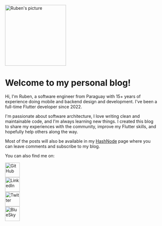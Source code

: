<img src="images/profile.jpg" 
    alt="Ruben's picture" 
    class="center circular" 
    style="width: 200px; height: 200px;">


# Welcome to my personal blog!

Hi, I'm Ruben, a software engineer from Paraguay with 15+ years of experience doing 
mobile and backend design and development. I've been a full-time Flutter developer 
since 2022.

I'm passionate about software architecture, I love writing clean and maintainable code,
and I'm always learning new things. I created this blog to share my experiences with 
the community, improve my Flutter skills, and hopefully help others along the way.

Most of the posts will also be available in my [HashNode](https://blog.rubenlop88.dev/) page
where you can leave comments and subscribe to my blog.

You can also find me on:

<div class="row center">
  <div class="column">
    <a href="https://github.com/rubenlop88/">
      <img src="svg/square-github-brands.svg" alt="GitHub" width="48" height="48">
    </a>
  </div>
  <div class="column">
    <a href="https://www.linkedin.com/in/rubenlop88/">
      <img src="svg/linkedin-brands-solid.svg" alt="LinkedIn" width="48" height="48">
    </a>
  </div>
  <div class="column">
    <a href="https://x.com/rubenlop88">
      <img src="svg/square-x-twitter-brands-solid.svg" alt="Twitter" width="48" height="48">
    </a>
  </div>
  <div class="column">
    <a href="https://bsky.app/profile/rubenlop88.bsky.social">
      <img src="svg/square-bluesky-brands.svg" alt="BlueSky" width="48" height="48">
    </a>
  </div>
</div>
